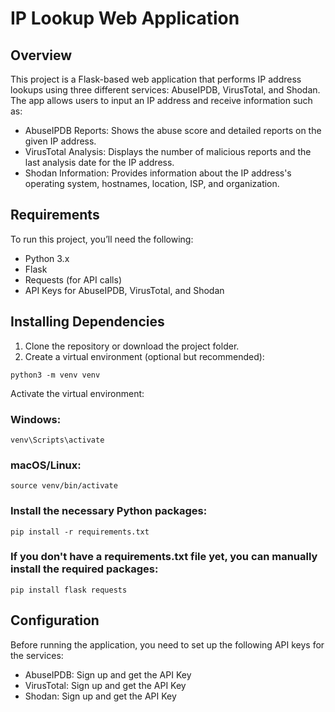 # IP Lookup Web Application

## Overview
This project is a Flask-based web application that performs IP address lookups using three different services: AbuseIPDB, VirusTotal, and Shodan. The app allows users to input an IP address and receive information such as:
- AbuseIPDB Reports: Shows the abuse score and detailed reports on the given IP address.
- VirusTotal Analysis: Displays the number of malicious reports and the last analysis date for the IP address.
- Shodan Information: Provides information about the IP address's operating system, hostnames, location, ISP, and organization.

## Requirements
To run this project, you’ll need the following:
- Python 3.x
- Flask
- Requests (for API calls)
- API Keys for AbuseIPDB, VirusTotal, and Shodan

## Installing Dependencies
1. Clone the repository or download the project folder.
2. Create a virtual environment (optional but recommended):

  ```
  python3 -m venv venv
  ```

Activate the virtual environment:
### Windows:
  ```
  venv\Scripts\activate
  ```
### macOS/Linux:
  ```
  source venv/bin/activate
  ```

### Install the necessary Python packages:
  ```
  pip install -r requirements.txt
  ```
  
### If you don't have a requirements.txt file yet, you can manually install the required packages:
  ```
  pip install flask requests
  ```
## Configuration
Before running the application, you need to set up the following API keys for the services:
- AbuseIPDB: Sign up and get the API Key
- VirusTotal: Sign up and get the API Key
- Shodan: Sign up and get the API Key
